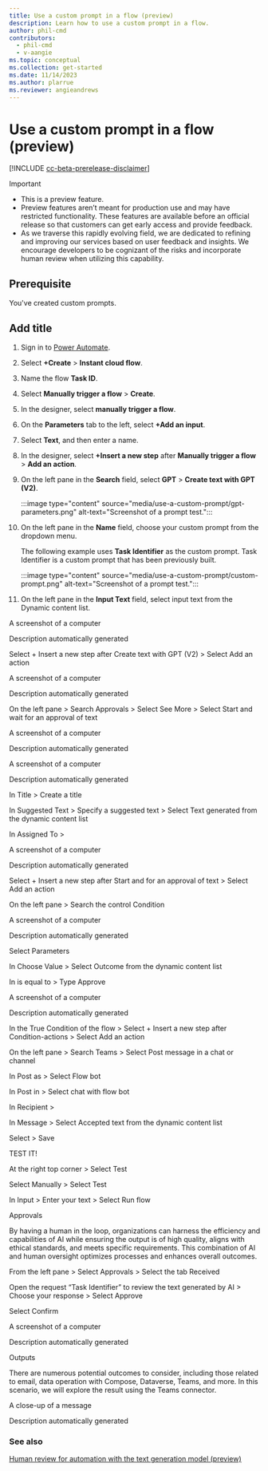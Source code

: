 ```yaml
---
title: Use a custom prompt in a flow (preview)
description: Learn how to use a custom prompt in a flow.
author: phil-cmd
contributors:
  - phil-cmd
  - v-aangie
ms.topic: conceptual
ms.collection: get-started
ms.date: 11/14/2023
ms.author: plarrue
ms.reviewer: angieandrews
---
```


# Use a custom prompt in a flow (preview)

[!INCLUDE [cc-beta-prerelease-disclaimer](./includes/cc-beta-prerelease-disclaimer.md)]

> [!IMPORTANT]
> - This is a preview feature.
> - Preview features aren’t meant for production use and may have restricted functionality. These features are available before an official release so that customers can get early access and provide feedback.
> - As we traverse this rapidly evolving field, we are dedicated to refining and improving our services based on user feedback and insights. We encourage developers to be cognizant of the risks and incorporate human review when utilizing this capability.

## Prerequisite

You've created custom prompts.

## Add title

1. Sign in to [Power Automate](https://make.powerautomate.com/).
1. Select **+Create** > **Instant cloud flow**.
1. Name the flow **Task ID**.
1. Select **Manually trigger a flow** > **Create**.
1. In the designer, select **manually trigger a flow**.
1. On the **Parameters** tab to the left, select **+Add an input**.
1. Select **Text**, and then enter a name.  
1. In the designer, select **+Insert a new step** after **Manually trigger a flow** > **Add an action**.
1. On the left pane in the **Search** field, select **GPT** > **Create text with GPT (V2)**.

    :::image type="content" source="media/use-a-custom-prompt/gpt-parameters.png" alt-text="Screenshot of a prompt test.":::

1. On the left pane in the **Name** field, choose your custom prompt from the dropdown menu.

    The following example uses **Task Identifier** as the custom prompt. Task Identifier is a custom prompt that has been previously built.

    :::image type="content" source="media/use-a-custom-prompt/custom-prompt.png" alt-text="Screenshot of a prompt test.":::

1. On the left pane in the **Input Text** field, select input text from the Dynamic content list.

 

A screenshot of a computer

Description automatically generated 

 

Select + Insert a new step after Create text with GPT (V2) > Select Add an action 

A screenshot of a computer

Description automatically generated 

On the left pane > Search Approvals > Select See More > Select Start and wait for an approval of text 

 

A screenshot of a computer

Description automatically generated 

 

A screenshot of a computer

Description automatically generated 

 

 

 

In Title > Create a title 

In Suggested Text > Specify a suggested text > Select Text generated from the dynamic content list 

In Assigned To > <Enter an email address>  

 

A screenshot of a computer

Description automatically generated 

 

 

Select + Insert a new step after Start and for an approval of text > Select Add an action 

On the left pane > Search the control Condition 

 

A screenshot of a computer

Description automatically generated 

Select Parameters 

In Choose Value > Select Outcome from the dynamic content list  

In is equal to > Type Approve 

A screenshot of a computer

Description automatically generated 

 

 

 

 

 

 

In the True Condition of the flow > Select + Insert a new step after Condition-actions > Select Add an action 

On the left pane > Search Teams > Select Post message in a chat or channel 

In Post as > Select Flow bot 

In Post in > Select chat with flow bot 

In Recipient > <Enter an email address> 

In Message > Select Accepted text from the dynamic content list 

Select > Save 

 

 

 

TEST IT! 

 

At the right top corner > Select Test 

Select Manually > Select Test 

In Input > Enter your text > Select Run flow 

 

Approvals 

 

By having a human in the loop, organizations can harness the efficiency and capabilities of AI while ensuring the output is of high quality, aligns with ethical standards, and meets specific requirements. This combination of AI and human oversight optimizes processes and enhances overall outcomes. 

 

From the left pane > Select Approvals > Select the tab Received  

Open the request “Task Identifier” to review the text generated by AI > Choose your response > Select Approve  

Select Confirm 

 

A screenshot of a computer

Description automatically generated 

 

Outputs 

 

There are numerous potential outcomes to consider, including those related to email, data operation with Compose, Dataverse, Teams, and more. In this scenario, we will explore the result using the Teams connector. 

 

A close-up of a message

Description automatically generated 

### See also

[Human review for automation with the text generation model (preview)](azure-openai-human-review.md)